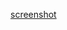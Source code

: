 [screenshot](![MarRover](https://user-images.githubusercontent.com/20722698/140691715-8c309a97-b100-4fb4-9011-f7cb7ecb6010.png)
)
